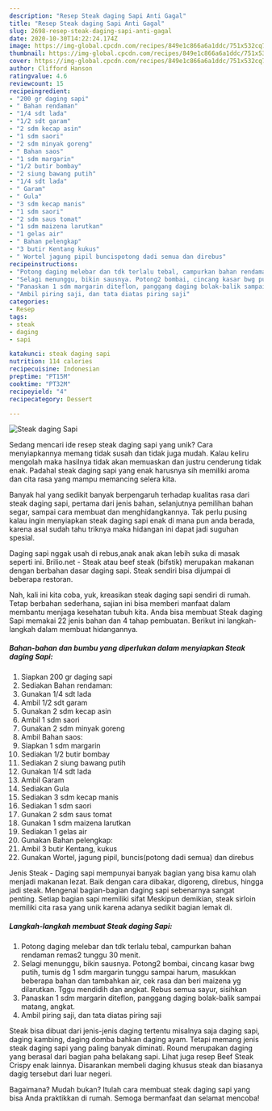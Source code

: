```yaml
---
description: "Resep Steak daging Sapi Anti Gagal"
title: "Resep Steak daging Sapi Anti Gagal"
slug: 2698-resep-steak-daging-sapi-anti-gagal
date: 2020-10-30T14:22:24.174Z
image: https://img-global.cpcdn.com/recipes/849e1c866a6a1ddc/751x532cq70/steak-daging-sapi-foto-resep-utama.jpg
thumbnail: https://img-global.cpcdn.com/recipes/849e1c866a6a1ddc/751x532cq70/steak-daging-sapi-foto-resep-utama.jpg
cover: https://img-global.cpcdn.com/recipes/849e1c866a6a1ddc/751x532cq70/steak-daging-sapi-foto-resep-utama.jpg
author: Clifford Hanson
ratingvalue: 4.6
reviewcount: 15
recipeingredient:
- "200 gr daging sapi"
- " Bahan rendaman"
- "1/4 sdt lada"
- "1/2 sdt garam"
- "2 sdm kecap asin"
- "1 sdm saori"
- "2 sdm minyak goreng"
- " Bahan saos"
- "1 sdm margarin"
- "1/2 butir bombay"
- "2 siung bawang putih"
- "1/4 sdt lada"
- " Garam"
- " Gula"
- "3 sdm kecap manis"
- "1 sdm saori"
- "2 sdm saus tomat"
- "1 sdm maizena larutkan"
- "1 gelas air"
- " Bahan pelengkap"
- "3 butir Kentang kukus"
- " Wortel jagung pipil buncispotong dadi semua dan direbus"
recipeinstructions:
- "Potong daging melebar dan tdk terlalu tebal, campurkan bahan rendaman remas2 tunggu 30 menit."
- "Selagi menunggu, bikin sausnya. Potong2 bombai, cincang kasar bwg putih, tumis dg 1 sdm margarin tunggu sampai harum, masukkan beberapa bahan dan tambahkan air, cek rasa dan beri maizena yg dilarutkan. Tggu mendidih dan angkat. Rebus semua sayur, sisihkan"
- "Panaskan 1 sdm margarin diteflon, panggang daging bolak-balik sampai matang, angkat."
- "Ambil piring saji, dan tata diatas piring saji"
categories:
- Resep
tags:
- steak
- daging
- sapi

katakunci: steak daging sapi 
nutrition: 114 calories
recipecuisine: Indonesian
preptime: "PT15M"
cooktime: "PT32M"
recipeyield: "4"
recipecategory: Dessert

---
```



![Steak daging Sapi](https://img-global.cpcdn.com/recipes/849e1c866a6a1ddc/751x532cq70/steak-daging-sapi-foto-resep-utama.jpg)

Sedang mencari ide resep steak daging sapi yang unik? Cara menyiapkannya memang tidak susah dan tidak juga mudah. Kalau keliru mengolah maka hasilnya tidak akan memuaskan dan justru cenderung tidak enak. Padahal steak daging sapi yang enak harusnya sih memiliki aroma dan cita rasa yang mampu memancing selera kita.

Banyak hal yang sedikit banyak berpengaruh terhadap kualitas rasa dari steak daging sapi, pertama dari jenis bahan, selanjutnya pemilihan bahan segar, sampai cara membuat dan menghidangkannya. Tak perlu pusing kalau ingin menyiapkan steak daging sapi enak di mana pun anda berada, karena asal sudah tahu triknya maka hidangan ini dapat jadi suguhan spesial.

Daging sapi nggak usah di rebus,anak anak akan lebih suka di masak seperti ini. Brilio.net - Steak atau beef steak (bifstik) merupakan makanan dengan berbahan dasar daging sapi. Steak sendiri bisa dijumpai di beberapa restoran.


Nah, kali ini kita coba, yuk, kreasikan steak daging sapi sendiri di rumah. Tetap berbahan sederhana, sajian ini bisa memberi manfaat dalam membantu menjaga kesehatan tubuh kita. Anda bisa membuat Steak daging Sapi memakai 22 jenis bahan dan 4 tahap pembuatan. Berikut ini langkah-langkah dalam membuat hidangannya.

<!--inarticleads1-->

##### Bahan-bahan dan bumbu yang diperlukan dalam menyiapkan Steak daging Sapi:

1. Siapkan 200 gr daging sapi
1. Sediakan  Bahan rendaman:
1. Gunakan 1/4 sdt lada
1. Ambil 1/2 sdt garam
1. Gunakan 2 sdm kecap asin
1. Ambil 1 sdm saori
1. Gunakan 2 sdm minyak goreng
1. Ambil  Bahan saos:
1. Siapkan 1 sdm margarin
1. Sediakan 1/2 butir bombay
1. Sediakan 2 siung bawang putih
1. Gunakan 1/4 sdt lada
1. Ambil  Garam
1. Sediakan  Gula
1. Sediakan 3 sdm kecap manis
1. Sediakan 1 sdm saori
1. Gunakan 2 sdm saus tomat
1. Gunakan 1 sdm maizena larutkan
1. Sediakan 1 gelas air
1. Gunakan  Bahan pelengkap:
1. Ambil 3 butir Kentang, kukus
1. Gunakan  Wortel, jagung pipil, buncis(potong dadi semua) dan direbus


Jenis Steak - Daging sapi mempunyai banyak bagian yang bisa kamu olah menjadi makanan lezat. Baik dengan cara dibakar, digoreng, direbus, hingga jadi steak. Mengenal bagian-bagian daging sapi sebenarnya sangat penting. Setiap bagian sapi memiliki sifat Meskipun demikian, steak sirloin memiliki cita rasa yang unik karena adanya sedikit bagian lemak di. 

<!--inarticleads2-->

##### Langkah-langkah membuat Steak daging Sapi:

1. Potong daging melebar dan tdk terlalu tebal, campurkan bahan rendaman remas2 tunggu 30 menit.
1. Selagi menunggu, bikin sausnya. Potong2 bombai, cincang kasar bwg putih, tumis dg 1 sdm margarin tunggu sampai harum, masukkan beberapa bahan dan tambahkan air, cek rasa dan beri maizena yg dilarutkan. Tggu mendidih dan angkat. Rebus semua sayur, sisihkan
1. Panaskan 1 sdm margarin diteflon, panggang daging bolak-balik sampai matang, angkat.
1. Ambil piring saji, dan tata diatas piring saji


Steak bisa dibuat dari jenis-jenis daging tertentu misalnya saja daging sapi, daging kambing, daging domba bahkan daging ayam. Tetapi memang jenis steak daging sapi yang paling banyak diminati. Round merupakan daging yang berasal dari bagian paha belakang sapi. Lihat juga resep Beef Steak Crispy enak lainnya. Disarankan membeli daging khusus steak dan biasanya dagig tersebut dari luar negeri. 

Bagaimana? Mudah bukan? Itulah cara membuat steak daging sapi yang bisa Anda praktikkan di rumah. Semoga bermanfaat dan selamat mencoba!
